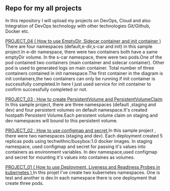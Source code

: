 ## Repo for my all projects

In this repository I will upload my projects on DevOps, Cloud and also Integration of DevOps technology with other technologies  Git/Github, Docker etc.<br>

<a href="https://github.com/techwithnc/myproject/tree/main/project-04"> PROJECT_04 ( How to use EmptyDir, Sidecar container and init container )  </a></b>
There are four namespaces (default,e-dir,s-car and init) in this sample project.In e-dir namespace, there were two containers both have a same emptyDir volume.
In the s-car namespace, there were two pods.One of the pod contained two containers (main container and sidecar container). Other pod is used to generated logs on main container.
Total number of three containers contained in init namespace.The first container in the diagram is init containers,the two containers can only be running if init container is successfully completed.In here I just used service for init container to confirm successfully completed or not. 

<a href="https://github.com/techwithnc/myproject/tree/main/project-03">PROJECT_03 : How to create PersistentVolume and PersistentVolumeClaim </a></b>
In this sample project, there are three namespaces (default ,staging and dev) and four persistent volumes on default namespace.It's created hostpath Persistent Volume.Each persistent volume claim on staging and dev namespaces will bound to this persistent volume. <br>

<a href="https://github.com/techwithnc/myproject/tree/main/project-02">PROJECT_02 : How to use configmap and secret </a></b>
In this sample project , there were two namespaces (staging and dev). Each deployment created 5 replicas pods using techwithnc/busybox:1.0 docker images. In staging namespace, used configmap and secret for passing it's values into containers as environment variables. In dev namespace,used configmap and secret for mounting it's values into containes as volumes. <br>

<a href="https://github.com/techwithnc/myproject/tree/main/project-01">PROJECT_01 ( How to use Deployment, Liveness and Readiness Probes in kubernetes )  </a></b>
In this projet I've create two kubernetes namespaces. One is test and another is dev.In each namespace there is one deployment that create three pods. <br>
